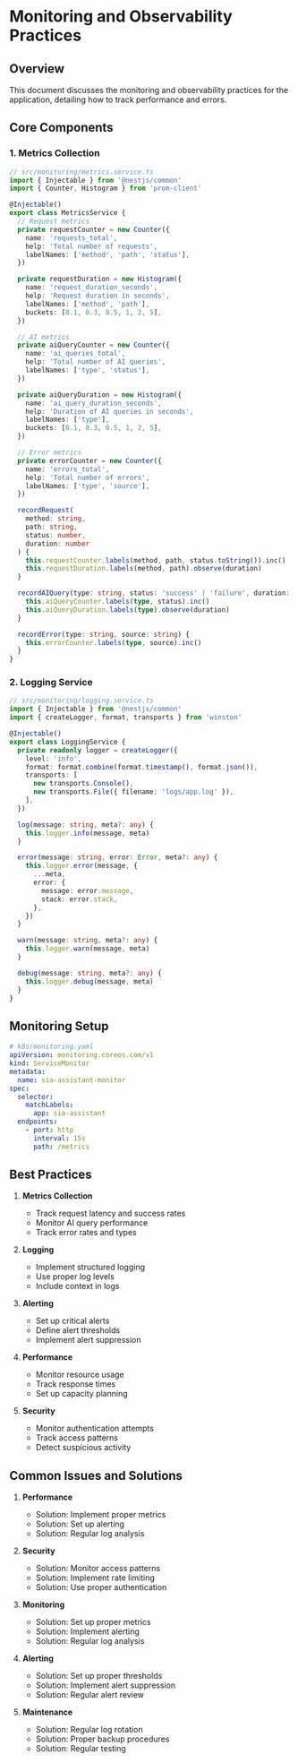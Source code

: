 # Monitoring and Observability Practices

## Overview

This document discusses the monitoring and observability practices for the application, detailing how to track performance and errors.

## Core Components

### 1. Metrics Collection

```typescript
// src/monitoring/metrics.service.ts
import { Injectable } from '@nestjs/common'
import { Counter, Histogram } from 'prom-client'

@Injectable()
export class MetricsService {
  // Request metrics
  private requestCounter = new Counter({
    name: 'requests_total',
    help: 'Total number of requests',
    labelNames: ['method', 'path', 'status'],
  })

  private requestDuration = new Histogram({
    name: 'request_duration_seconds',
    help: 'Request duration in seconds',
    labelNames: ['method', 'path'],
    buckets: [0.1, 0.3, 0.5, 1, 2, 5],
  })

  // AI metrics
  private aiQueryCounter = new Counter({
    name: 'ai_queries_total',
    help: 'Total number of AI queries',
    labelNames: ['type', 'status'],
  })

  private aiQueryDuration = new Histogram({
    name: 'ai_query_duration_seconds',
    help: 'Duration of AI queries in seconds',
    labelNames: ['type'],
    buckets: [0.1, 0.3, 0.5, 1, 2, 5],
  })

  // Error metrics
  private errorCounter = new Counter({
    name: 'errors_total',
    help: 'Total number of errors',
    labelNames: ['type', 'source'],
  })

  recordRequest(
    method: string,
    path: string,
    status: number,
    duration: number
  ) {
    this.requestCounter.labels(method, path, status.toString()).inc()
    this.requestDuration.labels(method, path).observe(duration)
  }

  recordAIQuery(type: string, status: 'success' | 'failure', duration: number) {
    this.aiQueryCounter.labels(type, status).inc()
    this.aiQueryDuration.labels(type).observe(duration)
  }

  recordError(type: string, source: string) {
    this.errorCounter.labels(type, source).inc()
  }
}
```

### 2. Logging Service

```typescript
// src/monitoring/logging.service.ts
import { Injectable } from '@nestjs/common'
import { createLogger, format, transports } from 'winston'

@Injectable()
export class LoggingService {
  private readonly logger = createLogger({
    level: 'info',
    format: format.combine(format.timestamp(), format.json()),
    transports: [
      new transports.Console(),
      new transports.File({ filename: 'logs/app.log' }),
    ],
  })

  log(message: string, meta?: any) {
    this.logger.info(message, meta)
  }

  error(message: string, error: Error, meta?: any) {
    this.logger.error(message, {
      ...meta,
      error: {
        message: error.message,
        stack: error.stack,
      },
    })
  }

  warn(message: string, meta?: any) {
    this.logger.warn(message, meta)
  }

  debug(message: string, meta?: any) {
    this.logger.debug(message, meta)
  }
}
```

## Monitoring Setup

```yaml
# k8s/monitoring.yaml
apiVersion: monitoring.coreos.com/v1
kind: ServiceMonitor
metadata:
  name: sia-assistant-monitor
spec:
  selector:
    matchLabels:
      app: sia-assistant
  endpoints:
    - port: http
      interval: 15s
      path: /metrics
```

## Best Practices

1. **Metrics Collection**

   - Track request latency and success rates
   - Monitor AI query performance
   - Track error rates and types

2. **Logging**

   - Implement structured logging
   - Use proper log levels
   - Include context in logs

3. **Alerting**

   - Set up critical alerts
   - Define alert thresholds
   - Implement alert suppression

4. **Performance**

   - Monitor resource usage
   - Track response times
   - Set up capacity planning

5. **Security**
   - Monitor authentication attempts
   - Track access patterns
   - Detect suspicious activity

## Common Issues and Solutions

1. **Performance**

   - Solution: Implement proper metrics
   - Solution: Set up alerting
   - Solution: Regular log analysis

2. **Security**

   - Solution: Monitor access patterns
   - Solution: Implement rate limiting
   - Solution: Use proper authentication

3. **Monitoring**

   - Solution: Set up proper metrics
   - Solution: Implement alerting
   - Solution: Regular log analysis

4. **Alerting**

   - Solution: Set up proper thresholds
   - Solution: Implement alert suppression
   - Solution: Regular alert review

5. **Maintenance**
   - Solution: Regular log rotation
   - Solution: Proper backup procedures
   - Solution: Regular testing
